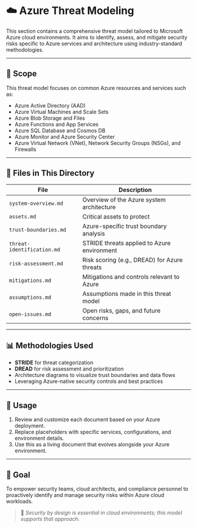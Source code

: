 # ☁️ Azure Threat Modeling

This section contains a comprehensive threat model tailored to Microsoft Azure cloud environments. It aims to identify, assess, and mitigate security risks specific to Azure services and architecture using industry-standard methodologies.

---

## 📘 Scope

This threat model focuses on common Azure resources and services such as:

- Azure Active Directory (AAD)
- Azure Virtual Machines and Scale Sets
- Azure Blob Storage and Files
- Azure Functions and App Services
- Azure SQL Database and Cosmos DB
- Azure Monitor and Azure Security Center
- Azure Virtual Network (VNet), Network Security Groups (NSGs), and Firewalls

---

## 📂 Files in This Directory

| File                  | Description                                      |
|-----------------------|------------------------------------------------|
| `system-overview.md`   | Overview of the Azure system architecture       |
| `assets.md`           | Critical assets to protect                       |
| `trust-boundaries.md`  | Azure-specific trust boundary analysis           |
| `threat-identification.md` | STRIDE threats applied to Azure environment      |
| `risk-assessment.md`   | Risk scoring (e.g., DREAD) for Azure threats   |
| `mitigations.md`       | Mitigations and controls relevant to Azure     |
| `assumptions.md`       | Assumptions made in this threat model           |
| `open-issues.md`       | Open risks, gaps, and future concerns           |

---

## 📊 Methodologies Used

- **STRIDE** for threat categorization  
- **DREAD** for risk assessment and prioritization  
- Architecture diagrams to visualize trust boundaries and data flows  
- Leveraging Azure-native security controls and best practices

---

## 📎 Usage

1. Review and customize each document based on your Azure deployment.  
2. Replace placeholders with specific services, configurations, and environment details.  
3. Use this as a living document that evolves alongside your Azure environment.

---

## 🎯 Goal

To empower security teams, cloud architects, and compliance personnel to proactively identify and manage security risks within Azure cloud workloads.

> 📌 *Security by design is essential in cloud environments; this model supports that approach.*

